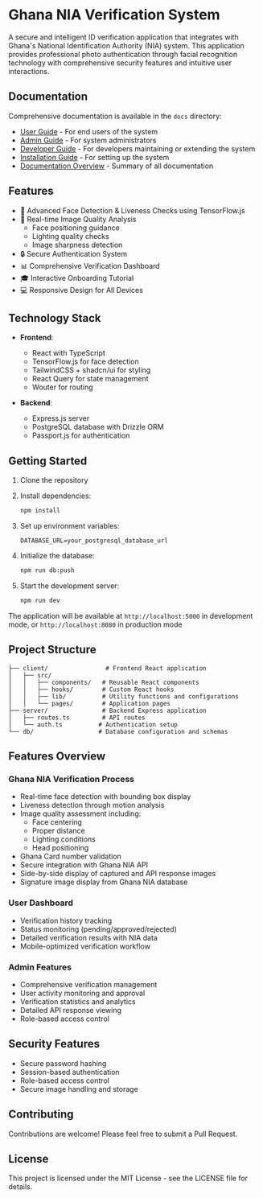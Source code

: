 # Ghana NIA Verification System

A secure and intelligent ID verification application that integrates with Ghana's National Identification Authority (NIA) system. This application provides professional photo authentication through facial recognition technology with comprehensive security features and intuitive user interactions.

## Documentation

Comprehensive documentation is available in the `docs` directory:

- [User Guide](docs/USER_GUIDE.md) - For end users of the system
- [Admin Guide](docs/ADMIN_GUIDE.md) - For system administrators
- [Developer Guide](docs/DEVELOPER_GUIDE.md) - For developers maintaining or extending the system
- [Installation Guide](docs/INSTALLATION.md) - For setting up the system
- [Documentation Overview](docs/README.md) - Summary of all documentation

## Features

- 📸 Advanced Face Detection & Liveness Checks using TensorFlow.js
- 🎯 Real-time Image Quality Analysis
  - Face positioning guidance
  - Lighting quality checks
  - Image sharpness detection
- 🔒 Secure Authentication System
- 📊 Comprehensive Verification Dashboard
- 🎓 Interactive Onboarding Tutorial
- 💻 Responsive Design for All Devices

## Technology Stack

- **Frontend**:
  - React with TypeScript
  - TensorFlow.js for face detection
  - TailwindCSS + shadcn/ui for styling
  - React Query for state management
  - Wouter for routing

- **Backend**:
  - Express.js server
  - PostgreSQL database with Drizzle ORM
  - Passport.js for authentication

## Getting Started

1. Clone the repository
2. Install dependencies:
   ```bash
   npm install
   ```

3. Set up environment variables:
   ```env
   DATABASE_URL=your_postgresql_database_url
   ```

4. Initialize the database:
   ```bash
   npm run db:push
   ```

5. Start the development server:
   ```bash
   npm run dev
   ```

The application will be available at `http://localhost:5000` in development mode, or `http://localhost:8080` in production mode

## Project Structure

```
├── client/                # Frontend React application
│   ├── src/
│   │   ├── components/   # Reusable React components
│   │   ├── hooks/        # Custom React hooks
│   │   ├── lib/          # Utility functions and configurations
│   │   └── pages/        # Application pages
├── server/               # Backend Express application
│   ├── routes.ts         # API routes
│   └── auth.ts          # Authentication setup
└── db/                  # Database configuration and schemas
```

## Features Overview

### Ghana NIA Verification Process
- Real-time face detection with bounding box display
- Liveness detection through motion analysis
- Image quality assessment including:
  - Face centering
  - Proper distance
  - Lighting conditions
  - Head positioning
- Ghana Card number validation
- Secure integration with Ghana NIA API
- Side-by-side display of captured and API response images
- Signature image display from Ghana NIA database

### User Dashboard
- Verification history tracking
- Status monitoring (pending/approved/rejected)
- Detailed verification results with NIA data
- Mobile-optimized verification workflow

### Admin Features
- Comprehensive verification management
- User activity monitoring and approval
- Verification statistics and analytics
- Detailed API response viewing
- Role-based access control

## Security Features

- Secure password hashing
- Session-based authentication
- Role-based access control
- Secure image handling and storage

## Contributing

Contributions are welcome! Please feel free to submit a Pull Request.

## License

This project is licensed under the MIT License - see the LICENSE file for details.